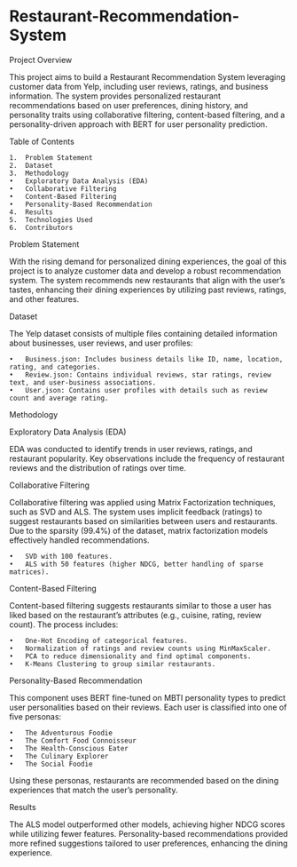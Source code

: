 # Restaurant-Recommendation-System

Project Overview

This project aims to build a Restaurant Recommendation System leveraging customer data from Yelp, including user reviews, ratings, and business information. The system provides personalized restaurant recommendations based on user preferences, dining history, and personality traits using collaborative filtering, content-based filtering, and a personality-driven approach with BERT for user personality prediction.

Table of Contents

	1.	Problem Statement
	2.	Dataset
	3.	Methodology
	•	Exploratory Data Analysis (EDA)
	•	Collaborative Filtering
	•	Content-Based Filtering
	•	Personality-Based Recommendation
	4.	Results
	5.	Technologies Used
	6.	Contributors

Problem Statement

With the rising demand for personalized dining experiences, the goal of this project is to analyze customer data and develop a robust recommendation system. The system recommends new restaurants that align with the user’s tastes, enhancing their dining experiences by utilizing past reviews, ratings, and other features.

Dataset

The Yelp dataset consists of multiple files containing detailed information about businesses, user reviews, and user profiles:

	•	Business.json: Includes business details like ID, name, location, rating, and categories.
	•	Review.json: Contains individual reviews, star ratings, review text, and user-business associations.
	•	User.json: Contains user profiles with details such as review count and average rating.

Methodology

Exploratory Data Analysis (EDA)

EDA was conducted to identify trends in user reviews, ratings, and restaurant popularity. Key observations include the frequency of restaurant reviews and the distribution of ratings over time.

Collaborative Filtering

Collaborative filtering was applied using Matrix Factorization techniques, such as SVD and ALS. The system uses implicit feedback (ratings) to suggest restaurants based on similarities between users and restaurants. Due to the sparsity (99.4%) of the dataset, matrix factorization models effectively handled recommendations.

	•	SVD with 100 features.
	•	ALS with 50 features (higher NDCG, better handling of sparse matrices).

Content-Based Filtering

Content-based filtering suggests restaurants similar to those a user has liked based on the restaurant’s attributes (e.g., cuisine, rating, review count). The process includes:

	•	One-Hot Encoding of categorical features.
	•	Normalization of ratings and review counts using MinMaxScaler.
	•	PCA to reduce dimensionality and find optimal components.
	•	K-Means Clustering to group similar restaurants.

Personality-Based Recommendation

This component uses BERT fine-tuned on MBTI personality types to predict user personalities based on their reviews. Each user is classified into one of five personas:

	•	The Adventurous Foodie
	•	The Comfort Food Connoisseur
	•	The Health-Conscious Eater
	•	The Culinary Explorer
	•	The Social Foodie

Using these personas, restaurants are recommended based on the dining experiences that match the user’s personality.

Results

The ALS model outperformed other models, achieving higher NDCG scores while utilizing fewer features. Personality-based recommendations provided more refined suggestions tailored to user preferences, enhancing the dining experience.

